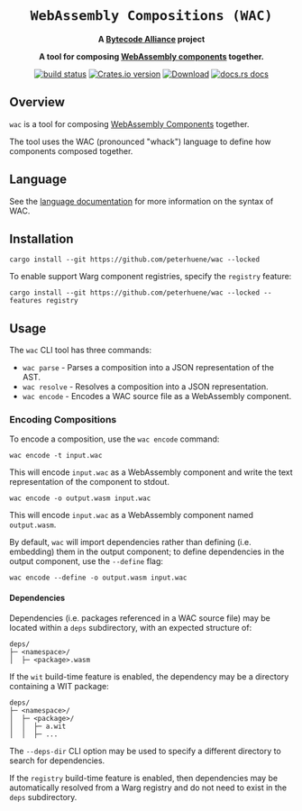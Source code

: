 <div align="center">
  <h1><code>WebAssembly Compositions (WAC)</code></h1>

<strong>A <a href="https://bytecodealliance.org/">Bytecode Alliance</a> project</strong>

  <p>
    <strong>A tool for composing <a href="https://github.com/WebAssembly/component-model/">WebAssembly components</a> together.</strong>
  </p>

  <p>
    <a href="https://github.com/bytecodealliance/wasm-tools/actions?query=workflow%3ACI"><img src="https://github.com/bytecodealliance/wasm-tools/workflows/CI/badge.svg" alt="build status" /></a>
    <a href="https://crates.io/crates/wasm-tools"><img src="https://img.shields.io/crates/v/wac-cli.svg?style=flat-square" alt="Crates.io version" /></a>
    <a href="https://crates.io/crates/wac-cli"><img src="https://img.shields.io/crates/d/wac-cli.svg?style=flat-square" alt="Download" /></a>
    <a href="https://docs.rs/wac-cli/"><img src="https://img.shields.io/badge/docs-latest-blue.svg?style=flat-square" alt="docs.rs docs" /></a>
  </p>
</div>

## Overview

`wac` is a tool for composing [WebAssembly Components](https://github.com/WebAssembly/component-model)
together.

The tool uses the WAC (pronounced "whack") language to define how components
composed together.

## Language

See the [language documentation](LANGUAGE.md) for more information on the
syntax of WAC.

## Installation

```
cargo install --git https://github.com/peterhuene/wac --locked
```

To enable support Warg component registries, specify the `registry` feature:

```
cargo install --git https://github.com/peterhuene/wac --locked --features registry
```

## Usage

The `wac` CLI tool has three commands:

* `wac parse` - Parses a composition into a JSON representation of the AST.
* `wac resolve` - Resolves a composition into a JSON representation.
* `wac encode` - Encodes a WAC source file as a WebAssembly component.

### Encoding Compositions

To encode a composition, use the `wac encode` command:

```
wac encode -t input.wac
```

This will encode `input.wac` as a WebAssembly component and write the text
representation of the component to stdout.

```
wac encode -o output.wasm input.wac
```

This will encode `input.wac` as a WebAssembly component named `output.wasm`.

By default, `wac` will import dependencies rather than defining  (i.e.
embedding) them in the output component; to define dependencies in the output
component, use the `--define` flag:

```
wac encode --define -o output.wasm input.wac
```

#### Dependencies

Dependencies (i.e. packages referenced in a WAC source file) may be located
within a `deps` subdirectory, with an expected structure of:

```
deps/
├─ <namespace>/
│  ├─ <package>.wasm
``````
If the `wit` build-time feature is enabled, the dependency may be a directory
containing a WIT package:

```
deps/
├─ <namespace>/
│  ├─ <package>/
│  │  ├─ a.wit
│  │  ├─ ...
```

The `--deps-dir` CLI option may be used to specify a different directory to
search for dependencies.

If the `registry` build-time feature is enabled, then dependencies may be
automatically resolved from a Warg registry and do not need to exist in the
`deps` subdirectory.
